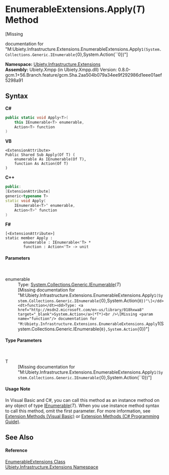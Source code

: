 # EnumerableExtensions.Apply(*T*) Method 
 

\[Missing <summary> documentation for "M:Ubiety.Infrastructure.Extensions.EnumerableExtensions.Apply``1(System.Collections.Generic.IEnumerable{``0},System.Action{``0})"\]

**Namespace:**&nbsp;<a href="d5e54d6e-1130-1bb8-6df6-c2552c8f474c">Ubiety.Infrastructure.Extensions</a><br />**Assembly:**&nbsp;Ubiety.Xmpp (in Ubiety.Xmpp.dll) Version: 0.8.0-gcm.1+56.Branch.feature/gcm.Sha.2aa504b079a34ee9f292986d1eee01aef5298a91

## Syntax

**C#**<br />
``` C#
public static void Apply<T>(
	this IEnumerable<T> enumerable,
	Action<T> function
)

```

**VB**<br />
``` VB
<ExtensionAttribute>
Public Shared Sub Apply(Of T) ( 
	enumerable As IEnumerable(Of T),
	function As Action(Of T)
)
```

**C++**<br />
``` C++
public:
[ExtensionAttribute]
generic<typename T>
static void Apply(
	IEnumerable<T>^ enumerable, 
	Action<T>^ function
)
```

**F#**<br />
``` F#
[<ExtensionAttribute>]
static member Apply : 
        enumerable : IEnumerable<'T> * 
        function : Action<'T> -> unit 

```


#### Parameters
&nbsp;<dl><dt>enumerable</dt><dd>Type: <a href="http://msdn2.microsoft.com/en-us/library/9eekhta0" target="_blank">System.Collections.Generic.IEnumerable</a>(*T*)<br />\[Missing <param name="enumerable"/> documentation for "M:Ubiety.Infrastructure.Extensions.EnumerableExtensions.Apply``1(System.Collections.Generic.IEnumerable{``0},System.Action{``0})"\]</dd><dt>function</dt><dd>Type: <a href="http://msdn2.microsoft.com/en-us/library/018hxwa8" target="_blank">System.Action</a>(*T*)<br />\[Missing <param name="function"/> documentation for "M:Ubiety.Infrastructure.Extensions.EnumerableExtensions.Apply``1(System.Collections.Generic.IEnumerable{``0},System.Action{``0})"\]</dd></dl>

#### Type Parameters
&nbsp;<dl><dt>T</dt><dd>\[Missing <typeparam name="T"/> documentation for "M:Ubiety.Infrastructure.Extensions.EnumerableExtensions.Apply``1(System.Collections.Generic.IEnumerable{``0},System.Action{``0})"\]</dd></dl>

#### Usage Note
In Visual Basic and C#, you can call this method as an instance method on any object of type <a href="http://msdn2.microsoft.com/en-us/library/9eekhta0" target="_blank">IEnumerable</a>(*T*). When you use instance method syntax to call this method, omit the first parameter. For more information, see <a href="http://msdn.microsoft.com/en-us/library/bb384936.aspx">Extension Methods (Visual Basic)</a> or <a href="http://msdn.microsoft.com/en-us/library/bb383977.aspx">Extension Methods (C# Programming Guide)</a>.

## See Also


#### Reference
<a href="fed9a870-761d-3e60-9925-4d3e7ba6cbea">EnumerableExtensions Class</a><br /><a href="d5e54d6e-1130-1bb8-6df6-c2552c8f474c">Ubiety.Infrastructure.Extensions Namespace</a><br />